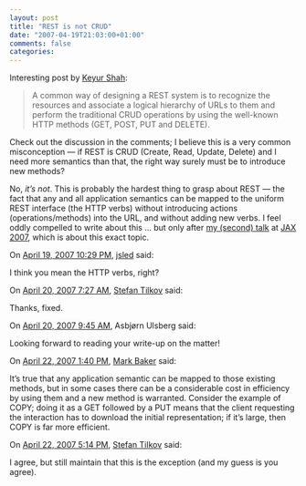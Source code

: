 ```yaml
---
layout: post
title: "REST is not CRUD"
date: "2007-04-19T21:03:00+01:00"
comments: false
categories: 
---
```


<p>Interesting post by <a href="http://abstractfinal.blogspot.com/">Keyur Shah</a>:</p>

<blockquote>
<p>A common way of designing a REST system is to recognize the resources and associate a logical hierarchy of URLs to them and perform the traditional CRUD operations by using the well-known HTTP methods (GET, POST, PUT and DELETE).</p>
</blockquote>

<p>Check out the discussion in the comments; I believe this is a very common misconception &#8212; if REST is CRUD (Create, Read, Update, Delete) and I need more semantics than that, the right way surely must be to introduce new methods?</p>

<p>No, <em>it&#8217;s not</em>. This is probably the hardest thing to grasp about REST &#8212; the fact that any and all application semantics can be mapped to the uniform REST interface (the HTTP verbs) without introducing actions (operations/methods) into the URL, and without adding new verbs. I feel oddly compelled to write about this &#8230; but only after <a href="http://jax.de/konferenzen/jax07/overview_sessions_eng.php?track=2&amp;_language=de#session-sw6">my (second) talk</a> at <a href="http://jax.de/konferenzen/jax07/index_eng.php">JAX 2007</a>, which is about this exact topic.</p>

<section class="comments">



<div class="comment" id="comment-1255">
On <a href="#comment-1255" title="Permalink to this comment">April 19, 2007 10:29 PM</a>, <a href="http://asynchronous.org/" title="http://asynchronous.org/" rel="nofollow">jsled</a>
said:
<p>I think you mean the HTTP verbs, right?</p>


<div class="comment" id="comment-1256">
On <a href="#comment-1256" title="Permalink to this comment">April 20, 2007  7:27 AM</a>, <a href="/en/staff/st/">Stefan Tilkov</a>
said:
<p>Thanks, fixed.</p>


<div class="comment" id="comment-1257">
On <a href="#comment-1257" title="Permalink to this comment">April 20, 2007  9:45 AM</a>, Asbjørn Ulsberg
said:
<p>Looking forward to reading your write-up on the matter!</p>


<div class="comment" id="comment-1258">
On <a href="#comment-1258" title="Permalink to this comment">April 22, 2007  1:40 PM</a>, <a href="http://www.markbaker.ca" title="http://www.markbaker.ca" rel="nofollow">Mark Baker</a>
said:
<p>It&#8217;s true that any application semantic can be mapped to those existing methods, but in some cases there can be a considerable cost in efficiency by using them and a new method is warranted.  Consider the example of COPY; doing it as a GET followed by a PUT means that the client requesting the interaction has to download the initial representation; if it&#8217;s large, then COPY is far more efficient.</p>


<div class="comment" id="comment-1259">
On <a href="#comment-1259" title="Permalink to this comment">April 22, 2007  5:14 PM</a>, <a href="/en/staff/st/">Stefan Tilkov</a>
said:
<p>I agree, but still maintain that this is the exception (and my guess is you agree).</p>


</section>

